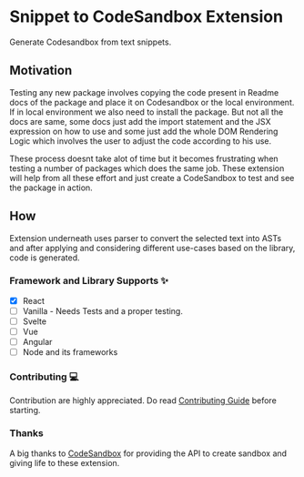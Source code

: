 # Snippet to CodeSandbox Extension

Generate Codesandbox from text snippets.

## Motivation

Testing any new package involves copying the code present in Readme docs of the package and place it on Codesandbox or the local environment. If in local environment we also need to install the package. But not all the docs are same, some docs just add the import statement and the JSX expression on how to use and some just add the whole DOM Rendering Logic which involves the user to adjust the code according to his use.

These process doesnt take alot of time but it becomes frustrating when testing a number of packages which does the same job. These extension will help from all these effort and just create a CodeSandbox to test and see the package in action.

## How

Extension underneath uses parser to convert the selected text into ASTs and after applying and considering different use-cases based on the library, code is generated.

### Framework and Library Supports ✨

-   [x] React
-   [ ] Vanilla - Needs Tests and a proper testing.
-   [ ] Svelte
-   [ ] Vue
-   [ ] Angular
-   [ ] Node and its frameworks

### Contributing 💻

Contribution are highly appreciated. Do read [Contributing Guide](/CONTRIBUTING.md) before starting.

### Thanks

A big thanks to [CodeSandbox](https://codesandbox.io) for providing the API to create sandbox and giving life to these extension.
